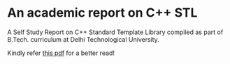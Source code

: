 # An academic report on C++ STL

A Self Study Report on C++ Standard Template Library compiled as part of B.Tech. curriculum at Delhi Technological University.

Kindly refer [this pdf](C++_STL.pdf) for a better read!
